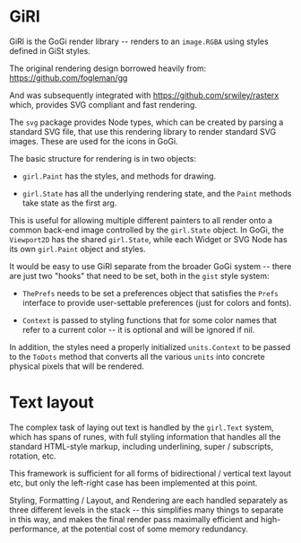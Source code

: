 # GiRl 

GiRl is the GoGi render library -- renders to an `image.RGBA` using styles defined in GiSt styles.

The original rendering design borrowed heavily from: https://github.com/fogleman/gg

And was subsequently integrated with https://github.com/srwiley/rasterx which, provides SVG compliant and fast rendering.

The `svg` package provides Node types, which can be created by parsing a standard SVG file, that use this rendering library to render standard SVG images.  These are used for the icons in GoGi.

The basic structure for rendering is in two objects:

* `girl.Paint` has the styles, and methods for drawing.

* `girl.State` has all the underlying rendering state, and the `Paint` methods take state as the first arg.

This is useful for allowing multiple different painters to all render onto a common back-end image controlled by the `girl.State` object.  In GoGi, the `Viewport2D` has the shared `girl.State`, while each Widget or SVG Node has its own `girl.Paint` object and styles.

It would be easy to use GiRl separate from the broader GoGi system -- there are just two "hooks" that need to be set, both in the `gist` style system: 

* `ThePrefs` needs to be set a preferences object that satisfies the `Prefs` interface to provide user-settable preferences (just for colors and fonts).

* `Context` is passed to styling functions that for some color names that refer to a current color -- it is optional and will be ignored if nil.

In addition, the styles need a properly initialized `units.Context` to be passed to the `ToDots` method that converts all the various `units` into concrete physical pixels that will be rendered.

# Text layout

The complex task of laying out text is handled by the `girl.Text` system, which has spans of runes, with full styling information that handles all the standard HTML-style markup, including underlining, super / subscripts, rotation, etc.

This framework is sufficient for all forms of bidirectional / vertical text layout etc, but only the left-right case has been implemented at this point.

Styling, Formatting / Layout, and Rendering are each handled separately as three different levels in the stack -- this simplifies many things to separate in this way, and makes the final render pass maximally efficient and high-performance, at the potential cost of some memory redundancy.

